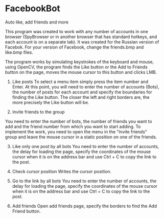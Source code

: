 # FacebookBot
Auto like, add friends and more

This program was created to work with any number of accounts in one browser (SpyBrowser or in another browser that has standard hotkeys, and each account is on a separate tab).
It was created for the Russian version of Facebok. For your version of Facebook, change the friends.bmp and like.bmp files.

The program works by simulating keystrokes of the keyboard and mouse, using OpenCV, the program finds the Like button or the Add to Friends button on the page, moves the mouse cursor to this button and clicks LMB.
1. Like posts
To select a menu item simply press the item number and Enter.
At this point, you will need to enter the number of accounts (Bots), the number of posts for each account and specify the boundaries for finding the Like button. The closer the left and right borders are, the more precisely the Like button will be.

2. Invite friends to the group

You need to enter the number of bots, the number of friends you want to add and the friend number from which you want to start adding. To implement the work, you need to open the menu in the "Invite friends" group and leave the mouse cursor in a static position on one of the friends.

3. Like only one post by all bots
You need to enter the number of accounts, the delay for loading the page, specify the coordinates of the mouse cursor when it is on the address bar and use Ctrl + C to copy the link to the post.

4. Check cursor position
Writes the cursor position.

5. Go to the link by all bots
You need to enter the number of accounts, the delay for loading the page, specify the coordinates of the mouse cursor when it is on the address bar and use Ctrl + C to copy the link to the post.

6. Add friends
Open add friends page, specify the borders to find the Add Friend button.
